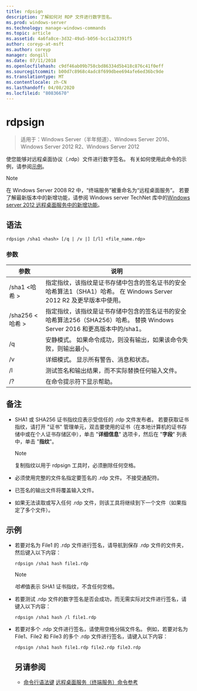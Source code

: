 ```yaml
---
title: rdpsign
description: 了解如何对 RDP 文件进行数字签名。
ms.prod: windows-server
ms.technology: manage-windows-commands
ms.topic: article
ms.assetid: 4a6fa8ce-3d32-49a5-b056-bcc1a23391f5
author: coreyp-at-msft
ms.author: coreyp
manager: dongill
ms.date: 07/11/2018
ms.openlocfilehash: c9df46ab09b758cbd86334d5b418c876c41f0eff
ms.sourcegitcommit: b00d7c8968c4adc8f699dbee694afe6ed36bc9de
ms.translationtype: MT
ms.contentlocale: zh-CN
ms.lasthandoff: 04/08/2020
ms.locfileid: "80836670"
---
```

# <a name="rdpsign"></a>rdpsign

>适用于：Windows Server（半年频道）、Windows Server 2016、Windows Server 2012 R2、Windows Server 2012

使您能够对远程桌面协议（.rdp）文件进行数字签名。
有关如何使用此命令的示例，请参阅[示例](#BKMK_examples)。

> [!NOTE]
> 在 Windows Server 2008 R2 中，“终端服务”被重命名为“远程桌面服务”。 若要了解最新版本中的新增功能，请参阅 Windows server TechNet 库中的[Windows server 2012 远程桌面服务中的新增功能](https://technet.microsoft.com/library/hh831527)。

## <a name="syntax"></a>语法
```
rdpsign /sha1 <hash> [/q | /v |] [/l] <file_name.rdp>
```

### <a name="parameters"></a>参数

|参数|说明|
|-------|--------|
|/sha1 \<哈希 >|指定指纹，该指纹是证书存储中包含的签名证书的安全哈希算法1（SHA1）哈希。 在 Windows Server 2012 R2 及更早版本中使用。|
|/sha256 \<哈希 >|指定指纹，该指纹是证书存储中包含的签名证书的安全哈希算法256（SHA256）哈希。 替换 Windows Server 2016 和更高版本中的/sha1。|
|/q|安静模式。 如果命令成功，则没有输出，如果该命令失败，则输出最小。|
|/v|详细模式。 显示所有警告、消息和状态。|
|/l|测试签名和输出结果，而不实际替换任何输入文件。|
|/?|在命令提示符下显示帮助。|

## <a name="remarks"></a>备注
-   SHA1 或 SHA256 证书指纹应表示受信任的 .rdp 文件发布者。 若要获取证书指纹，请打开 "证书" 管理单元，双击要使用的证书（在本地计算机的证书存储中或在个人证书存储区中），单击 "**详细信息**" 选项卡，然后在 "**字段**" 列表中，单击 "**指纹**"。

    > [!NOTE]
    > 复制指纹以用于 rdpsign 工具时，必须删除任何空格。

-   必须使用完整的文件名指定要签名的 .rdp 文件。 不接受通配符。
-   已签名的输出文件将覆盖输入文件。
-   如果无法读取或写入任何 .rdp 文件，则该工具将继续到下一个文件（如果指定了多个文件）。

## <a name="examples"></a><a name="BKMK_examples"></a>示例
- 若要对名为 File1 的 .rdp 文件进行签名，请导航到保存 .rdp 文件的文件夹，然后键入以下内容：
  ```
  rdpsign /sha1 hash file1.rdp
  ```
  > [!NOTE]
  > *哈希*值表示 SHA1 证书指纹，不含任何空格。
- 若要测试 .rdp 文件的数字签名是否会成功，而无需实际对文件进行签名，请键入以下内容：
  ```
  rdpsign /sha1 hash /l file1.rdp
  ```
- 若要对多个 .rdp 文件进行签名，请使用空格分隔文件名。 例如，若要对名为 File1、File2 和 File3 的多个 .rdp 文件进行签名，请键入以下内容：
  ```
  rdpsign /sha1 hash file1.rdp file2.rdp file3.rdp
  ```
  ## <a name="see-also"></a>另请参阅
  - [命令行语法键](command-line-syntax-key.md)
  [远程桌面服务（终端服务）命令参考](remote-desktop-services-terminal-services-command-reference.md)
